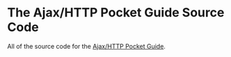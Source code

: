 # The Ajax/HTTP Pocket Guide Source Code
All of the source code for the [Ajax/HTTP Pocket Guide](https://gomakethings.com/guides/).